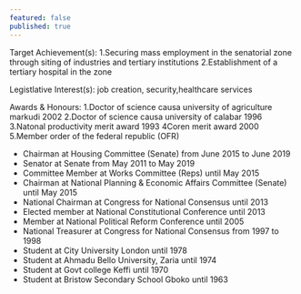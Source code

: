 ```yaml
---
featured: false
published: true
---
```

Target Achievement(s): 1.Securing mass employment in the senatorial zone through siting of industries and tertiary institutions
2.Establishment of a tertiary hospital in the zone

Legistlative Interest(s): job creation, security,healthcare services

Awards & Honours: 1.Doctor of science causa university of agriculture markudi 2002
2.Doctor of science causa university of calabar 1996
3.Natonal productivity merit award 1993
4Coren merit award 2000
5.Member order of the federal republic (OFR)

* Chairman at Housing Committee (Senate) from June 2015 to June 2019
* Senator at Senate from May 2011 to May 2019
* Committee Member at Works Committee (Reps) until May 2015
* Chairman at National Planning & Economic Affairs Committee (Senate) until May 2015
* National Chairman at Congress for National Consensus until 2013
* Elected member at National Constitutional Conference until 2013
* Member at National Political Reform Conference until 2005
* National Treasurer at Congress for National Consensus from 1997 to 1998
* Student at City University London until 1978
* Student at Ahmadu Bello University, Zaria until 1974
* Student at Govt college Keffi until 1970
* Student at Bristow Secondary School Gboko until 1963

